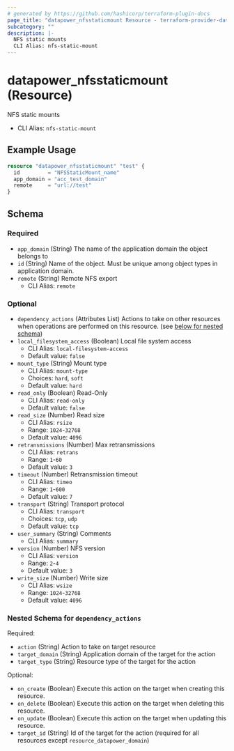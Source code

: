 ```yaml
---
# generated by https://github.com/hashicorp/terraform-plugin-docs
page_title: "datapower_nfsstaticmount Resource - terraform-provider-datapower"
subcategory: ""
description: |-
  NFS static mounts
  CLI Alias: nfs-static-mount
---
```


# datapower_nfsstaticmount (Resource)

NFS static mounts
  - CLI Alias: `nfs-static-mount`

## Example Usage

```terraform
resource "datapower_nfsstaticmount" "test" {
  id         = "NFSStaticMount_name"
  app_domain = "acc_test_domain"
  remote     = "url://test"
}
```

<!-- schema generated by tfplugindocs -->
## Schema

### Required

- `app_domain` (String) The name of the application domain the object belongs to
- `id` (String) Name of the object. Must be unique among object types in application domain.
- `remote` (String) Remote NFS export
  - CLI Alias: `remote`

### Optional

- `dependency_actions` (Attributes List) Actions to take on other resources when operations are performed on this resource. (see [below for nested schema](#nestedatt--dependency_actions))
- `local_filesystem_access` (Boolean) Local file system access
  - CLI Alias: `local-filesystem-access`
  - Default value: `false`
- `mount_type` (String) Mount type
  - CLI Alias: `mount-type`
  - Choices: `hard`, `soft`
  - Default value: `hard`
- `read_only` (Boolean) Read-Only
  - CLI Alias: `read-only`
  - Default value: `false`
- `read_size` (Number) Read size
  - CLI Alias: `rsize`
  - Range: `1024`-`32768`
  - Default value: `4096`
- `retransmissions` (Number) Max retransmissions
  - CLI Alias: `retrans`
  - Range: `1`-`60`
  - Default value: `3`
- `timeout` (Number) Retransmission timeout
  - CLI Alias: `timeo`
  - Range: `1`-`600`
  - Default value: `7`
- `transport` (String) Transport protocol
  - CLI Alias: `transport`
  - Choices: `tcp`, `udp`
  - Default value: `tcp`
- `user_summary` (String) Comments
  - CLI Alias: `summary`
- `version` (Number) NFS version
  - CLI Alias: `version`
  - Range: `2`-`4`
  - Default value: `3`
- `write_size` (Number) Write size
  - CLI Alias: `wsize`
  - Range: `1024`-`32768`
  - Default value: `4096`

<a id="nestedatt--dependency_actions"></a>
### Nested Schema for `dependency_actions`

Required:

- `action` (String) Action to take on target resource
- `target_domain` (String) Application domain of the target for the action
- `target_type` (String) Resource type of the target for the action

Optional:

- `on_create` (Boolean) Execute this action on the target when creating this resource.
- `on_delete` (Boolean) Execute this action on the target when deleting this resource.
- `on_update` (Boolean) Execute this action on the target when updating this resource.
- `target_id` (String) Id of the target for the action (required for all resources except `resource_datapower_domain`)
